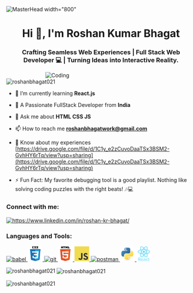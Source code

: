 ![MasterHead width="800"](https://user-images.githubusercontent.com/74038190/212750147-854a394f-fee9-4080-9770-78a4b7ece53f.gif)
<h1 align="center">Hi 👋, I'm Roshan Kumar Bhagat</h1>
<h3 align="center">Crafting Seamless Web Experiences | Full Stack Web Developer 💻 | Turning Ideas into Interactive Reality.</h3>
<img align="right" alt="Coding" width="400" src="https://miro.medium.com/v2/resize:fit:1400/1*VMmvImch6VU5pc2VktY1uw.gif" >

<p align="left"> <img src="https://komarev.com/ghpvc/?username=roshanbhagat021&label=Profile%20views&color=0e75b6&style=flat" alt="roshanbhagat021" /> </p>

- 🌱 I’m currently learning **React.js**
  
-  📍 A Passionate FullStack Developer from **India** 

- 💬 Ask me about **HTML CSS JS**

- 📫 How to reach me **roshanbhagatwork@gmail.com**

- 📄 Know about my experiences [https://drive.google.com/file/d/1C1y_e2zCuvoDaaTSx3BSM2-GvhHY6rTq/view?usp=sharing](https://drive.google.com/file/d/1C1y_e2zCuvoDaaTSx3BSM2-GvhHY6rTq/view?usp=sharing)

- ⚡ Fun Fact: My favorite debugging tool is a good playlist. Nothing like solving coding puzzles with the right beats! 🎶💻

<h3 align="left">Connect with me:</h3>
<p align="left">
<a href="https://linkedin.com/in/https://www.linkedin.com/in/roshan-kr-bhagat/" target="blank"><img align="center" src="https://raw.githubusercontent.com/rahuldkjain/github-profile-readme-generator/master/src/images/icons/Social/linked-in-alt.svg" alt="https://www.linkedin.com/in/roshan-kr-bhagat/" height="30" width="40" /></a>
</p>

<h3 align="left">Languages and Tools:</h3>
<p align="left"> <a href="https://babeljs.io/" target="_blank" rel="noreferrer"> <img src="https://www.vectorlogo.zone/logos/babeljs/babeljs-icon.svg" alt="babel" width="40" height="40"/> </a> <a href="https://www.w3schools.com/css/" target="_blank" rel="noreferrer"> <img src="https://raw.githubusercontent.com/devicons/devicon/master/icons/css3/css3-original-wordmark.svg" alt="css3" width="40" height="40"/> </a> <a href="https://git-scm.com/" target="_blank" rel="noreferrer"> <img src="https://www.vectorlogo.zone/logos/git-scm/git-scm-icon.svg" alt="git" width="40" height="40"/> </a> <a href="https://www.w3.org/html/" target="_blank" rel="noreferrer"> <img src="https://raw.githubusercontent.com/devicons/devicon/master/icons/html5/html5-original-wordmark.svg" alt="html5" width="40" height="40"/> </a> <a href="https://developer.mozilla.org/en-US/docs/Web/JavaScript" target="_blank" rel="noreferrer"> <img src="https://raw.githubusercontent.com/devicons/devicon/master/icons/javascript/javascript-original.svg" alt="javascript" width="40" height="40"/> </a> <a href="https://postman.com" target="_blank" rel="noreferrer"> <img src="https://www.vectorlogo.zone/logos/getpostman/getpostman-icon.svg" alt="postman" width="40" height="40"/> </a> <a href="https://www.python.org" target="_blank" rel="noreferrer"> <img src="https://raw.githubusercontent.com/devicons/devicon/master/icons/python/python-original.svg" alt="python" width="40" height="40"/> </a> <a href="https://reactjs.org/" target="_blank" rel="noreferrer"> <img src="https://raw.githubusercontent.com/devicons/devicon/master/icons/react/react-original-wordmark.svg" alt="react" width="40" height="40"/> </a> </p>

<p><img align="left" src="https://github-readme-stats.vercel.app/api/top-langs?username=roshanbhagat021&show_icons=true&locale=en&layout=compact" alt="roshanbhagat021" /></p>

<p>&nbsp;<img align="center" src="https://github-readme-stats.vercel.app/api?username=roshanbhagat021&show_icons=true&locale=en" alt="roshanbhagat021" /></p>

<p><img align="center" src="https://github-readme-streak-stats.herokuapp.com/?user=roshanbhagat021&" alt="roshanbhagat021" /></p>

